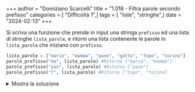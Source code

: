 +++
author = "Domiziano Scarcelli"
title = "1.018 - Filtra parole secondo prefisso"
categories = [ "Difficoltà 1",]
tags = [ "liste", "stringhe",]
date = "2024-02-13"
+++

Si scriva una funzione che prende in input una stringa `prefisso` ed una lista di stringhe `lista_parole`, e ritorni una lista contenente le parole in `lista_parole` che iniziano con `prefisso`.

```python
lista_parole = ["mario", "mamma", "pane", "gatto", "topo", "torino"]
parole_prefisso("ma", lista_parole) #Ritorna ["mario", "mamma")
parole_prefisso("pan", lista_parole) #Ritorna ["pane"]
parole_prefisso("t", lista_parole) #Ritorna ["topo", "torino]
```

<details>
<summary>Mostra la soluzione</summary>

```python
def prefisso_nome(prefisso, lista_parole):
    lista_nomi = []
    for parola in lista_parole:
        if parola[0:len(prefisso)] == prefisso:
            lista_nomi.append(parola)
    return lista_nomi
```
</details>
